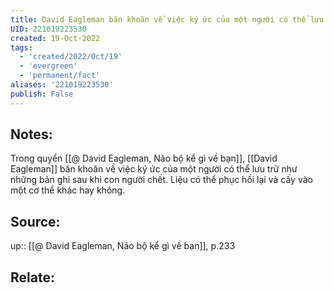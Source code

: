 ```yaml
---
title: David Eagleman băn khoăn về việc ký ức của một người có thể lưu trữ như những bản ghi sau khi con người chết
UID: 221019223530
created: 19-Oct-2022
tags:
  - 'created/2022/Oct/19'
  - 'evergreen'
  - 'permanent/fact'
aliases: '221019223530'
publish: False
---
```

## Notes:
Trong quyển [[@ David Eagleman, Não bộ kể gì về bạn]], [[David Eagleman]] băn khoăn về việc ký ức của một người có thể lưu trữ như những bản ghi sau khi con người chết. Liệu có thể phục hồi lại và cấy vào một cơ thể khác hay không.

## Source:
up:: [[@ David Eagleman, Não bộ kể gì về bạn]], p.233

## Relate:
